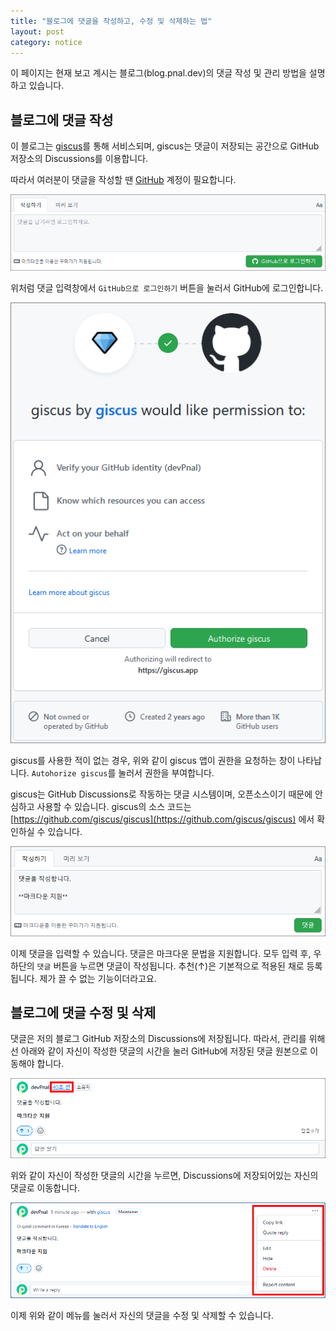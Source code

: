```yaml
---
title: "블로그에 댓글을 작성하고, 수정 및 삭제하는 법"
layout: post
category: notice
---
```


이 페이지는 현재 보고 계시는 블로그(blog.pnal.dev)의 댓글 작성 및 관리 방법을 설명하고 있습니다.



## 블로그에 댓글 작성

이 블로그는 [giscus](https://giscus.app/ko)를 통해 서비스되며, giscus는 댓글이 저장되는 공간으로 GitHub 저장소의 Discussions를 이용합니다.

따라서 여러분이 댓글을 작성할 땐 [GitHub](https://github.com) 계정이 필요합니다.

![댓글 입력 창](/assets/images/notice/comment/1.png)

위처럼 댓글 입력창에서 `GitHub으로 로그인하기` 버튼을 눌러서 GitHub에 로그인합니다.

![권한 요청 창](/assets/images/notice/comment/2.png)

giscus를 사용한 적이 없는 경우, 위와 같이 giscus 앱이 권한을 요청하는 창이 나타납니다. `Autohorize giscus`를 눌러서 권한을 부여합니다.

giscus는 GitHub Discussions로 작동하는 댓글 시스템이며, 오픈소스이기 때문에 안심하고 사용할 수 있습니다. giscus의 소스 코드는 [https://github.com/giscus/giscus](https://github.com/giscus/giscus) 에서 확인하실 수 있습니다.

![댓글 입력 창](/assets/images/notice/comment/3.png)

이제 댓글을 입력할 수 있습니다. 댓글은 마크다운 문법을 지원합니다. 모두 입력 후, 우하단의 `댓글` 버튼을 누르면 댓글이 작성됩니다. 추천(↑)은 기본적으로 적용된 채로 등록됩니다. 제가 끌 수 없는 기능이더라고요.

## 블로그에 댓글 수정 및 삭제

댓글은 저의 블로그 GitHub 저장소의 Discussions에 저장됩니다. 따라서, 관리를 위해선 아래와 같이 자신이 작성한 댓글의 시간을 눌러 GitHub에 저장된 댓글 원본으로 이동해야 합니다.

![댓글 입력 창](/assets/images/notice/comment/5.png)

위와 같이 자신이 작성한 댓글의 시간을 누르면, Discussions에 저장되어있는 자신의 댓글로 이동합니다.

![댓글 입력 창](/assets/images/notice/comment/6.png)

이제 위와 같이 메뉴를 눌러서 자신의 댓글을 수정 및 삭제할 수 있습니다.
